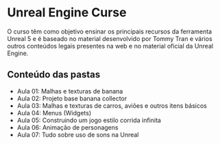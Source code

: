 # Unreal Engine Curse
O curso têm como objetivo ensinar os principais recursos da ferramenta Unreal 5 e é baseado no material desenvolvido por Tommy Tran e vários outros conteúdos legais presentes na web e no material oficial da Unreal Engine.
## Conteúdo das pastas
- Aula 01: Malhas e texturas de banana
- Aula 02: Projeto base banana collector 
- Aula 03: Malhas e texturas de carros, aviões e outros itens básicos
- Aula 04: Menus (Widgets)
- Aula 05: Construindo um jogo estilo corrida infinita
- Aula 06: Animação de personagens
- Aula 07: Tudo sobre uso de sons na Unreal
